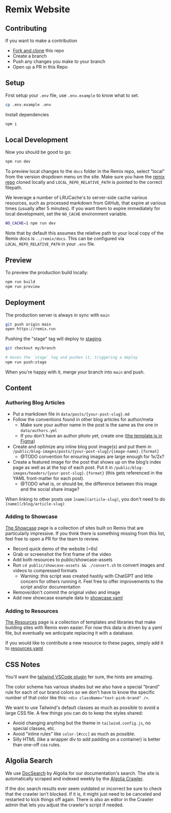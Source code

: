 # Remix Website

## Contributing

If you want to make a contribution

- [Fork and clone](https://docs.github.com/en/pull-requests/collaborating-with-pull-requests/working-with-forks/fork-a-repo) this repo
- Create a branch
- Push any changes you make to your branch
- Open up a PR in this Repo

## Setup

First setup your `.env` file, use `.env.example` to know what to set.

```sh
cp .env.example .env
```

Install dependencies

```sh
npm i
```

## Local Development

Now you should be good to go:

```sh
npm run dev
```

To preview local changes to the `docs` folder in the Remix repo, select "local" from the version dropdown menu on the site. Make sure you have the [remix repo](https://github.com/remix-run/remix) cloned locally and `LOCAL_REPO_RELATIVE_PATH` is pointed to the correct filepath.

We leverage a number of LRUCache's to server-side cache various resources, such as processed markdown from GitHub, that expire at various times (usually after 5 minutes). If you want them to expire immediately for local development, set the `NO_CACHE` environment variable.

```sh
NO_CACHE=1 npm run dev
```

Note that by default this assumes the relative path to your local copy of the Remix docs is `../remix/docs`. This can be configured via `LOCAL_REPO_RELATIVE_PATH` in your `.env` file.

## Preview

To preview the production build locally:

```sh
npm run build
npm run preview
```

## Deployment

The production server is always in sync with `main`

```sh
git push origin main
open https://remix.run
```

Pushing the "stage" tag will deploy to [staging](https://remixdotrunstage.fly.dev/blog).

```sh
git checkout my/branch

# moves the `stage` tag and pushes it, triggering a deploy
npm run push:stage
```

When you're happy with it, merge your branch into `main` and push.

## Content

### Authoring Blog Articles

- Put a markdown file in `data/posts/{your-post-slug}.md`
- Follow the conventions found in other blog articles for author/meta
  - Make sure your author name in the post is the same as the one in `data/authors.yml`
  - If you don't have an author photo yet, create one ([the template is in Figma](https://www.figma.com/file/6G68ZVNbR6bMHl2p8727xi/www.remix.run?node-id=6%3A2))
- Create and optimize any inline blog post image(s) and put them in `/public/blog-images/posts/{your-post-slug}/{image-name}.{format}`
  - @TODO convention for ensuring images are large enough for 1x/2x?
- Create a featured image for the post that shows up on the blog’s index page as well as at the top of each post. Put it in `/public/blog-images/headers/{your-post-slug}.{format}` (this gets referenced in the YAML front-matter for each post).
  - @TODO what is, or should be, the difference between this image and the social share image?

When linking to other posts use `[name](article-slug)`, you don't need to do `[name](/blog/article-slug)`

### Adding to Showcase

[The Showcase](https://remix.run/showcase) page is a collection of sites built on Remix that are particularly impressive. If you think there is something missing from this list, feel free to open a PR for the team to review.

- Record quick demo of the website (~6s)
- Grab or screenshot the first frame of the video
- Add both resources to public/showcase-assets
- Run `cd public/showcase-assets && ./convert.sh` to convert images and videos to compressed formats
  - Warning: this script was created hastily with ChatGPT and little concern for others running it. Feel free to offer improvements to the script and/or documentation
- Remove/don't commit the original video and image
- Add new showcase example data to [showcase.yaml](./data/showcase.yaml)

### Adding to Resources

[The Resources](https://remix.run/resources) page is a collection of templates and libraries that make building sites with Remix even easier. For now this data is driven by a yaml file, but eventually we anticipate replacing it with a database.

If you would like to contribute a new resource to these pages, simply add it to [resources.yaml](./data/resources.yaml)

## CSS Notes

You'll want the [tailwind VSCode plugin](https://marketplace.visualstudio.com/items?itemName=bradlc.vscode-tailwindcss) fer sure, the hints are amazing.

The color scheme has various shades but we also have a special "brand" rule for each of our brand colors so we don't have to know the specific number of that color like this: `<div className="text-pink-brand" />`.

We want to use Tailwind's default classes as much as possible to avoid a large CSS file. A few things you can do to keep the styles shared:

- Avoid changing anything but the theme in `tailwind.config.js`, no special classes, etc.
- Avoid "inline rules" like `color-[#ccc]` as much as possible.
- Silly HTML (like a wrapper div to add padding on a container) is better than one-off css rules.

## Algolia Search

We use [DocSearch](https://docsearch.algolia.com/) by Algolia for our documentation's search. The site is automatically scraped and indexed weekly by the [Algolia Crawler](https://crawler.algolia.com/).

If the doc search results ever seem outdated or incorrect be sure to check that the crawler isn't blocked. If it is, it might just need to be canceled and restarted to kick things off again. There is also an editor in the Crawler admin that lets you adjust the crawler's script if needed.
